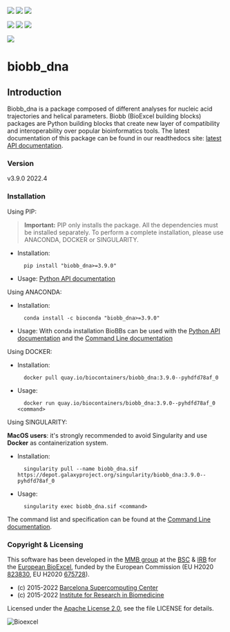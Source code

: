 [![](https://github.com/bioexcel/biobb_dna/actions/workflows/linting_and_testing.yml/badge.svg)](https://github.com/bioexcel/biobb_dna/actions/workflows/linting_and_testing.yml)
[![](https://codecov.io/gh/bioexcel/biobb_dna/branch/master/graph/badge.svg?token=VX61J0KD1W)](https://codecov.io/gh/bioexcel/biobb_dna)
[![](https://readthedocs.org/projects/biobb-dna/badge/?version=latest)](https://biobb-dna.readthedocs.io/en/latest/?badge=latest)

[![](https://img.shields.io/badge/install%20with-bioconda-brightgreen.svg?style=flat)](https://anaconda.org/bioconda/biobb_dna)
[![](https://img.shields.io/badge/docker-Quay.io-blue)](https://quay.io/repository/biocontainers/biobb_dna?tab=tags)
[![](https://img.shields.io/badge/singularity-GalaxyProject-blue)](https://depot.galaxyproject.org/singularity/biobb_dna:3.9.0--pyhdfd78af_0)

[![](https://img.shields.io/badge/License-Apache%202.0-blue.svg)](https://opensource.org/licenses/Apache-2.0)

# biobb_dna

## Introduction
Biobb_dna is a package composed of different analyses for 
nucleic acid trajectories and helical parameters.
Biobb (BioExcel building blocks) packages are Python building blocks that
create new layer of compatibility and interoperability over popular
bioinformatics tools.
The latest documentation of this package can be found in our readthedocs site:
[latest API documentation](http://biobb_dna.readthedocs.io/en/latest/).

### Version
v3.9.0 2022.4

### Installation
Using PIP:

> **Important:** PIP only installs the package. All the dependencies must be installed separately. To perform a complete installation, please use ANACONDA, DOCKER or SINGULARITY.

* Installation:


        pip install "biobb_dna>=3.9.0"


* Usage: [Python API documentation](https://biobb-dna.readthedocs.io/en/latest/modules.html)

Using ANACONDA:

* Installation:


        conda install -c bioconda "biobb_dna>=3.9.0"


* Usage: With conda installation BioBBs can be used with the [Python API documentation](https://biobb-dna.readthedocs.io/en/latest/modules.html) and the [Command Line documentation](https://biobb-dna.readthedocs.io/en/latest/command_line.html)

Using DOCKER:

* Installation:


        docker pull quay.io/biocontainers/biobb_dna:3.9.0--pyhdfd78af_0


* Usage:


        docker run quay.io/biocontainers/biobb_dna:3.9.0--pyhdfd78af_0 <command>

Using SINGULARITY:

**MacOS users**: it's strongly recommended to avoid Singularity and use **Docker** as containerization system.

* Installation:


        singularity pull --name biobb_dna.sif https://depot.galaxyproject.org/singularity/biobb_dna:3.9.0--pyhdfd78af_0


* Usage:


        singularity exec biobb_dna.sif <command>

The command list and specification can be found at the [Command Line documentation](https://biobb-dna.readthedocs.io/en/latest/command_line.html).

### Copyright & Licensing
This software has been developed in the [MMB group](http://mmb.irbbarcelona.org) at the [BSC](http://www.bsc.es/) & [IRB](https://www.irbbarcelona.org/) for the [European BioExcel](http://bioexcel.eu/), funded by the European Commission (EU H2020 [823830](http://cordis.europa.eu/projects/823830), EU H2020 [675728](http://cordis.europa.eu/projects/675728)).

* (c) 2015-2022 [Barcelona Supercomputing Center](https://www.bsc.es/)
* (c) 2015-2022 [Institute for Research in Biomedicine](https://www.irbbarcelona.org/)

Licensed under the
[Apache License 2.0](https://www.apache.org/licenses/LICENSE-2.0), see the file LICENSE for details.

![](https://bioexcel.eu/wp-content/uploads/2019/04/Bioexcell_logo_1080px_transp.png "Bioexcel")